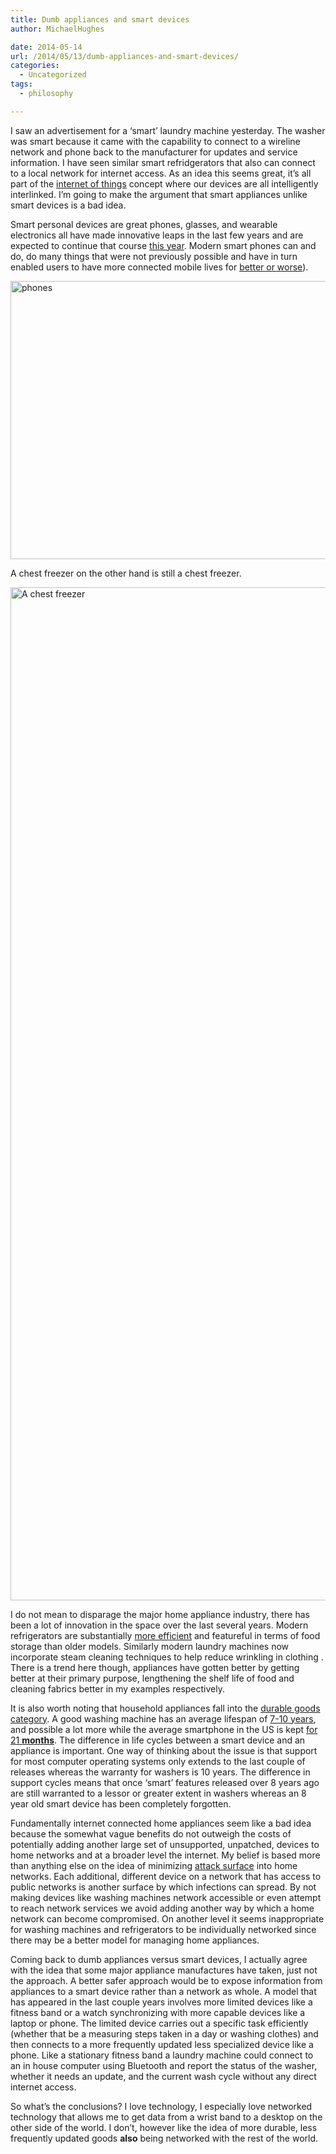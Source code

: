 ```yaml
---
title: Dumb appliances and smart devices
author: MichaelHughes

date: 2014-05-14
url: /2014/05/13/dumb-appliances-and-smart-devices/
categories:
  - Uncategorized
tags:
  - philosophy

---
```

I saw an advertisement for a &#8216;smart&#8217; laundry machine yesterday. The washer was smart because it came with the capability to connect to a wireline network and phone back to the manufacturer for updates and service information. I have seen similar smart refridgerators that also can connect to a local network for internet access. As an idea this seems great, it&#8217;s all part of the [internet of things][1] concept where our devices are all intelligently interlinked. I&#8217;m going to make the argument that smart appliances unlike smart devices is a bad idea.

<!--more-->

Smart personal devices are great phones, glasses, and wearable electronics all have made innovative leaps in the last few years and are expected to continue that course [this year][2]. Modern smart phones can and do, do many things that were not previously possible and have in turn enabled users to have more connected mobile lives for [better or worse][3]).

[<img class="aligncenter wp-image-139 size-full" src="//codinginthetrenches.com/wp-content/uploads/2014/05/phones.jpg" alt="phones" width="839" height="445" />][4]

A chest freezer on the other hand is still a chest freezer.

[<img class="aligncenter wp-image-138 size-full" src="//codinginthetrenches.com/wp-content/uploads/2014/05/chest-freezer.jpg" alt="A chest freezer" width="1900" height="1621" />][5]

I do not mean to disparage the major home appliance industry, there has been a lot of innovation in the space over the last several years. Modern refrigerators are substantially [more efficient][6] and featureful in terms of food storage than older models. Similarly modern laundry machines now incorporate steam cleaning techniques to help reduce wrinkling in clothing . There is a trend here though, appliances have gotten better by getting better at their primary purpose, lengthening the shelf life of food and cleaning fabrics better in my examples respectively.

It is also worth noting that household appliances fall into the [durable goods category][7]. A good washing machine has an average lifespan of [7-10 years][8], and possible a lot more while the average smartphone in the US is kept [for 21 **months**][9]. The difference in life cycles between a smart device and an appliance is important. One way of thinking about the issue is that support for most computer operating systems only extends to the last couple of releases whereas the warranty for washers is 10 years. The difference in support cycles means that once &#8216;smart&#8217; features released over 8 years ago are still warranted to a lessor or greater extent in washers whereas an 8 year old smart device has been completely forgotten.

Fundamentally internet connected home appliances seem like a bad idea because the somewhat vague benefits do not outweigh the costs of potentially adding another large set of unsupported, unpatched, devices to home networks and at a broader level the internet. My belief is based more than anything else on the idea of minimizing [attack surface][10] into home networks. Each additional, different device on a network that has access to public networks is another surface by which infections can spread. By not making devices like washing machines network accessible or even attempt to reach network services we avoid adding another way by which a home network can become compromised. On another level it seems inappropriate for washing machines and refrigerators to be individually networked since there may be a better model for managing home appliances.

Coming back to dumb appliances versus smart devices, I actually agree with the idea that some major appliance manufactures have taken, just not the approach. A better safer approach would be to expose information from appliances to a smart device rather than a network as whole. A model that has appeared in the last couple years involves more limited devices like a fitness band or a watch synchronizing with more capable devices like a laptop or phone. The limited device carries out a specific task efficiently (whether that be a measuring steps taken in a day or washing clothes) and then connects to a more frequently updated less specialized device like a phone. Like a stationary fitness band a laundry machine could connect to an in house computer using Bluetooth and report the status of the washer, whether it needs an update, and the current wash cycle without any direct internet access.

So what&#8217;s the conclusions? I love technology, I especially love networked technology that allows me to get data from a wrist band to a desktop on the other side of the world. I don&#8217;t, however like the idea of more durable, less frequently updated goods **also** being networked with the rest of the world.

 [1]: http://en.wikipedia.org/wiki/Internet_of_Things
 [2]: http://bits.blogs.nytimes.com/2013/12/29/disruptions-coming-in-2014-extremely-smart-watches-and-wearable-tvs/?_php=true&_type=blogs&_r=0
 [3]: http://online.wsj.com/news/articles/SB124986371466018299
 [4]: //codinginthetrenches.com/wp-content/uploads/2014/05/phones.jpg
 [5]: //codinginthetrenches.com/wp-content/uploads/2014/05/chest-freezer.jpg
 [6]: http://needtoknow.nas.edu/energy/energy-efficiency/refrigeration/
 [7]: http://en.wikipedia.org/wiki/Durable_good
 [8]: http://www.whitegoodstradeassociation.org/index.php/for-public-mainmenu-43/how-long-should-it-last-
 [9]: http://mobilefuture.org/newsroom/new_report_finds_u-s-_consumers_driving_adoption_of_newest_wireless_handset/
 [10]: http://www.sans.edu/research/security-laboratory/article/did-attack-surface